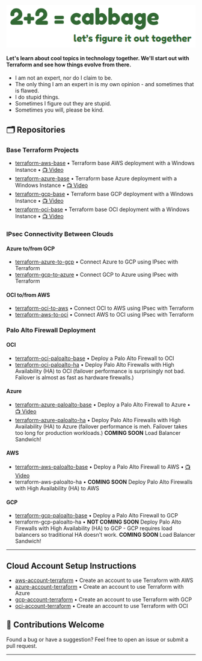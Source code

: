 <p align="center">
  <img src="images/2plus2cabbage.png" style="display: block; margin: 0; padding: 0;">
</p>

#### Let's learn about cool topics in technology together.  We'll start out with Terraform and see how things evolve from there.
- I am not an expert, nor do I claim to be.
- The only thing I am an expert in is my own opinion - and sometimes that is flawed.
- I do stupid things.
- Sometimes I figure out they are stupid.
- Sometimes you will, please be kind.

## 🗂️ Repositories

### Base Terraform Projects
- [terraform-aws-base](https://github.com/2plus2cabbage/terraform-aws-base) • Terraform base AWS deployment with a Windows Instance • [📺 Video](https://youtu.be/m9re7XFJ5Yk)
- [terraform-azure-base](https://github.com/2plus2cabbage/terraform-azure-base) • Terraform base Azure deployment with a Windows Instance • [📺 Video](https://youtu.be/cvX_iiR2CkQ)
- [terraform-gcp-base](https://github.com/2plus2cabbage/terraform-gcp-base) • Terraform base GCP deployment with a Windows Instance • [📺 Video](https://youtu.be/ppRQhPrmIEc)
- [terraform-oci-base](https://github.com/2plus2cabbage/terraform-oci-base) • Terraform base OCI deployment with a Windows Instance • [📺 Video](https://youtu.be/WmFoYLQp5TA)

### IPsec Connectivity Between Clouds

#### Azure to/from GCP
- [terraform-azure-to-gcp](https://github.com/2plus2cabbage/terraform-azure-to-gcp) • Connect Azure to GCP using IPsec with Terraform  
- [terraform-gcp-to-azure](https://github.com/2plus2cabbage/terraform-gcp-to-azure) • Connect GCP to Azure using IPsec with Terraform  

#### OCI to/from AWS
- [terraform-oci-to-aws](https://github.com/2plus2cabbage/terraform-oci-to-aws) • Connect OCI to AWS using IPsec with Terraform  
- [terraform-aws-to-oci](https://github.com/2plus2cabbage/terraform-aws-to-oci) • Connect AWS to OCI using IPsec with Terraform

### Palo Alto Firewall Deployment

#### OCI
- [terraform-oci-paloalto-base](https://github.com/2plus2cabbage/terraform-oci-paloalto-base) • Deploy a Palo Alto Firewall to OCI  
- [terraform-oci-paloalto-ha](https://github.com/2plus2cabbage/terraform-oci-paloalto-ha) • Deploy Palo Alto Firewalls with High Availability (HA) to OCI (failover performance is surprisingly not bad.  Failover is almost as fast as hardware firewalls.)

#### Azure
- [terraform-azure-paloalto-base](https://github.com/2plus2cabbage/terraform-azure-paloalto-base) • Deploy a Palo Alto Firewall to Azure  • [📺 Video](https://youtu.be/AelkizWtHjQ)
- [terraform-azure-paloalto-ha](https://github.com/2plus2cabbage/terraform-azure-paloalto-ha) • Deploy Palo Alto Firewalls with High Availability (HA) to Azure (failover performance is meh.  Failover takes too long for production workloads.) **COMING SOON** Load Balancer Sandwich!

#### AWS
- [terraform-aws-paloalto-base](https://github.com/2plus2cabbage/terraform-aws-paloalto-base) • Deploy a Palo Alto Firewall to AWS • [📺 Video](https://youtu.be/H0EUNLWyApY)
- terraform-aws-paloalto-ha • **COMING SOON** Deploy Palo Alto Firewalls with High Availability (HA) to AWS

#### GCP
- [terraform-gcp-paloalto-base](https://github.com/2plus2cabbage/terraform-gcp-paloalto-base) • Deploy a Palo Alto Firewall to GCP 
- terraform-gcp-paloalto-ha • **NOT COMING SOON** Deploy Palo Alto Firewalls with High Availability (HA) to GCP - GCP requires load balancers so traditional HA doesn't work.  **COMING SOON** Load Balancer Sandwich!

---
## Cloud Account Setup Instructions
- [aws-account-terraform](https://github.com/2plus2cabbage/cloud-setup-docs/blob/main/aws-account-terraform.md) • Create an account to use Terraform with AWS
- [azure-account-terraform](https://github.com/2plus2cabbage/cloud-setup-docs/blob/main/azure-account-terraform.md) • Create an account to use Terraform with Azure
- [gcp-account-terraform](https://github.com/2plus2cabbage/cloud-setup-docs/blob/main/gcp-account-terraform.md) • Create an account to use Terraform with GCP
- [oci-account-terraform](https://github.com/2plus2cabbage/cloud-setup-docs/blob/main/oci-account-terraform.md) • Create an account to use Terraform with OCI

## 🙌 Contributions Welcome

Found a bug or have a suggestion? Feel free to open an issue or submit a pull request.

---